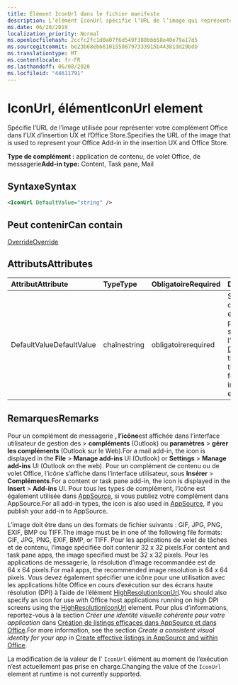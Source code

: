 ```yaml
---
title: Élément IconUrl dans le fichier manifeste
description: L’élément IconUrl spécifie l’URL de l’image qui représente votre complément Office dans l’expérience utilisateur d’insertion et dans l’Office Store.
ms.date: 06/20/2019
localization_priority: Normal
ms.openlocfilehash: 2ccfc2fc1d0a07f6d549f388bbb58e40e79a17d5
ms.sourcegitcommit: be23b68eb661015508797333915b44381dd29bdb
ms.translationtype: MT
ms.contentlocale: fr-FR
ms.lasthandoff: 06/08/2020
ms.locfileid: "44611791"
---
```

# <a name="iconurl-element"></a><span data-ttu-id="a342c-103">IconUrl, élément</span><span class="sxs-lookup"><span data-stu-id="a342c-103">IconUrl element</span></span>

<span data-ttu-id="a342c-104">Spécifie l’URL de l’image utilisée pour représenter votre complément Office dans l’UX d’insertion UX et l’Office Store.</span><span class="sxs-lookup"><span data-stu-id="a342c-104">Specifies the URL of the image that is used to represent your Office Add-in in the insertion UX and Office Store.</span></span>

<span data-ttu-id="a342c-105">**Type de complément :** application de contenu, de volet Office, de messagerie</span><span class="sxs-lookup"><span data-stu-id="a342c-105">**Add-in type:** Content, Task pane, Mail</span></span>

## <a name="syntax"></a><span data-ttu-id="a342c-106">Syntaxe</span><span class="sxs-lookup"><span data-stu-id="a342c-106">Syntax</span></span>

```XML
<IconUrl DefaultValue="string" />
```

## <a name="can-contain"></a><span data-ttu-id="a342c-107">Peut contenir</span><span class="sxs-lookup"><span data-stu-id="a342c-107">Can contain</span></span>

[<span data-ttu-id="a342c-108">Override</span><span class="sxs-lookup"><span data-stu-id="a342c-108">Override</span></span>](override.md)

## <a name="attributes"></a><span data-ttu-id="a342c-109">Attributs</span><span class="sxs-lookup"><span data-stu-id="a342c-109">Attributes</span></span>

|<span data-ttu-id="a342c-110">**Attribut**</span><span class="sxs-lookup"><span data-stu-id="a342c-110">**Attribute**</span></span>|<span data-ttu-id="a342c-111">**Type**</span><span class="sxs-lookup"><span data-stu-id="a342c-111">**Type**</span></span>|<span data-ttu-id="a342c-112">**Obligatoire**</span><span class="sxs-lookup"><span data-stu-id="a342c-112">**Required**</span></span>|<span data-ttu-id="a342c-113">**Description**</span><span class="sxs-lookup"><span data-stu-id="a342c-113">**Description**</span></span>|
|:-----|:-----|:-----|:-----|
|<span data-ttu-id="a342c-114">DefaultValue</span><span class="sxs-lookup"><span data-stu-id="a342c-114">DefaultValue</span></span>|<span data-ttu-id="a342c-115">chaîne</span><span class="sxs-lookup"><span data-stu-id="a342c-115">string</span></span>|<span data-ttu-id="a342c-116">obligatoire</span><span class="sxs-lookup"><span data-stu-id="a342c-116">required</span></span>|<span data-ttu-id="a342c-117">Spécifie la valeur par défaut de ce paramètre, exprimée pour les paramètres régionaux spécifiés dans l’élément [DefaultLocale](defaultlocale.md).</span><span class="sxs-lookup"><span data-stu-id="a342c-117">Specifies the default value for this setting, expressed for the locale specified in the [DefaultLocale](defaultlocale.md) element.</span></span>|

## <a name="remarks"></a><span data-ttu-id="a342c-118">Remarques</span><span class="sxs-lookup"><span data-stu-id="a342c-118">Remarks</span></span>

<span data-ttu-id="a342c-119">Pour un complément de messagerie **, l’icône**est affichée dans l’interface utilisateur de gestion des  >  **compléments** (Outlook) ou **paramètres**  >  **gérer les compléments** (Outlook sur le Web).</span><span class="sxs-lookup"><span data-stu-id="a342c-119">For a mail add-in, the icon is displayed in the **File** > **Manage add-ins** UI (Outlook) or **Settings** > **Manage add-ins** UI (Outlook on the web).</span></span> <span data-ttu-id="a342c-120">Pour un complément de contenu ou de volet Office, l’icône s’affiche dans l’interface utilisateur, sous **Insérer** > **Compléments**.</span><span class="sxs-lookup"><span data-stu-id="a342c-120">For a content or task pane add-in, the icon is displayed in the **Insert** > **Add-ins** UI.</span></span> <span data-ttu-id="a342c-121">Pour tous les types de complément, l’icône est également utilisée dans [AppSource](https://appsource.microsoft.com), si vous publiez votre complément dans AppSource.</span><span class="sxs-lookup"><span data-stu-id="a342c-121">For all add-in types, the icon is also used in [AppSource](https://appsource.microsoft.com), if you publish your add-in to AppSource.</span></span>

<span data-ttu-id="a342c-122">L’image doit être dans un des formats de fichier suivants : GIF, JPG, PNG, EXIF, BMP ou TIFF.</span><span class="sxs-lookup"><span data-stu-id="a342c-122">The image must be in one of the following file formats: GIF, JPG, PNG, EXIF, BMP, or TIFF.</span></span> <span data-ttu-id="a342c-123">Pour les applications de volet de tâches et de contenu, l’image spécifiée doit contenir 32 x 32 pixels.</span><span class="sxs-lookup"><span data-stu-id="a342c-123">For content and task pane apps, the image specified must be 32 x 32 pixels.</span></span> <span data-ttu-id="a342c-124">Pour les applications de messagerie, la résolution d’image recommandée est de 64 x 64 pixels.</span><span class="sxs-lookup"><span data-stu-id="a342c-124">For mail apps, the recommended image resolution is 64 x 64 pixels.</span></span> <span data-ttu-id="a342c-125">Vous devez également spécifier une icône pour une utilisation avec les applications hôte Office en cours d’exécution sur des écrans haute résolution (DPI) à l’aide de l’élément [HighResolutionIconUrl](highresolutioniconurl.md).</span><span class="sxs-lookup"><span data-stu-id="a342c-125">You should also specify an icon for use with Office host applications running on high DPI screens using the [HighResolutionIconUrl](highresolutioniconurl.md) element.</span></span> <span data-ttu-id="a342c-126">Pour plus d’informations, reportez-vous à la section _Créer une identité visuelle cohérente pour votre application_ dans [Création de listings efficaces dans AppSource et dans Office](/office/dev/store/create-effective-office-store-listings#create-a-consistent-visual-identity).</span><span class="sxs-lookup"><span data-stu-id="a342c-126">For more information, see the section _Create a consistent visual identity for your app_ in [Create effective listings in AppSource and within Office](/office/dev/store/create-effective-office-store-listings#create-a-consistent-visual-identity).</span></span>

<span data-ttu-id="a342c-127">La modification de la valeur de l' `IconUrl` élément au moment de l’exécution n’est actuellement pas prise en charge.</span><span class="sxs-lookup"><span data-stu-id="a342c-127">Changing the value of the `IconUrl` element at runtime is not currently supported.</span></span>